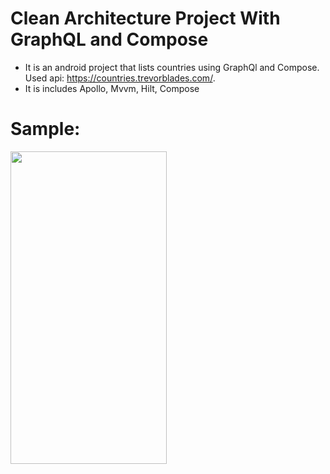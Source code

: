 # Clean Architecture Project With GraphQL and Compose

- It is an android project that lists countries using GraphQl and Compose. Used api: https://countries.trevorblades.com/.
- It is includes Apollo, Mvvm, Hilt, Compose

# Sample:
<img src="https://user-images.githubusercontent.com/40177389/147800212-26371c62-c4d2-4a45-b0d9-28b53f3eb162.gif" width="250" height="500"/>
